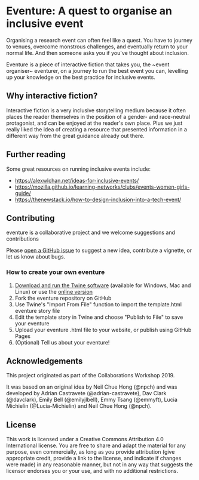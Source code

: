 # Eventure: A quest to organise an inclusive event

Organising a research event can often feel like a quest. You have to journey to venues, overcome monstrous challenges, and eventually return to your normal life. And then someone asks you if you've thought about inclusion.

Eventure is a piece of interactive fiction that takes you, the ~event organiser~ eventurer, on a journey to run the best event you can, levelling up your knowledge on the best practice for inclusive events.

## Why interactive fiction?

Interactive fiction is a very inclusive storytelling medium because it often places the reader themselves in the position of a gender- and race-neutral protagonist, and can be enjoyed at the reader's own place. Plus we just really liked the idea of creating a resource that presented information in a different way from the great guidance already out there.

## Further reading

Some great resources on running inclusive events include:
- https://alexwlchan.net/ideas-for-inclusive-events/
- https://mozilla.github.io/learning-networks/clubs/events-women-girls-guide/
- https://thenewstack.io/how-to-design-inclusion-into-a-tech-event/

## Contributing

eventure is a collaborative project and we welcome suggestions and contributions

Please [open a GitHub issue](https://github.com/softwaresaved/eventure/issues) to suggest a new idea, contribute a vignette, or let us know about bugs.

### How to create your own eventure

1. [Download and run the Twine software](https://twinery.org/) (available for Windows, Mac and Linux) or use the [online version](https://twinery.org/2)
2. Fork the eventure repository on GitHub
3. Use Twine's "Import From File" function to import the template.html eventure story file
4. Edit the template story in Twine and choose "Publish to File" to save your eventure
5. Upload your eventure .html file to your website, or publish using GitHub Pages
6. (Optional) Tell us about your eventure! 

## Acknowledgements

This project originated as part of the Collaborations Workshop 2019.

It was based on an original idea by Neil Chue Hong (@npch) and was developed by Adrian Castravete (@adrian-castravete), Dav Clark (@davclark), Emily Bell (@emilyjlbell), Emmy Tsang (@emmyft), Lucia Michielin (@Lucia-Michielin) and Neil Chue Hong (@npch).


## License

This work is licensed under a Creative Commons Attribution 4.0 International license. You are free to share and adapt the material for any purpose, even commercially, as long as you provide attribution (give appropriate credit, provide a link to the license, and indicate if changes were made) in any reasonable manner, but not in any way that suggests the licensor endorses you or your use, and with no additional restrictions.
